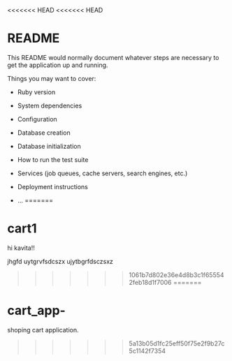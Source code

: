 <<<<<<< HEAD
<<<<<<< HEAD
# README

This README would normally document whatever steps are necessary to get the
application up and running.

Things you may want to cover:

* Ruby version

* System dependencies

* Configuration

* Database creation

* Database initialization

* How to run the test suite

* Services (job queues, cache servers, search engines, etc.)

* Deployment instructions

* ...
=======
# cart1


hi kavita!!

jhgfd uytgrvfsdcszx ujytbgrfdsczsxz
>>>>>>> 1061b7d802e36e4d8b3c1f655542feb18d1f7006
=======
# cart_app-
shoping cart application.
>>>>>>> 5a13b05d1fc25eff50f75e2f9b27c5c1142f7354
